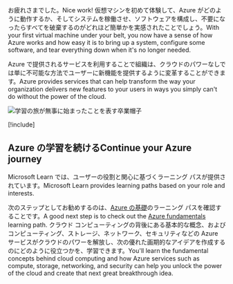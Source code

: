 <span data-ttu-id="30aeb-101">お疲れさまでした。</span><span class="sxs-lookup"><span data-stu-id="30aeb-101">Nice work!</span></span> <span data-ttu-id="30aeb-102">仮想マシンを初めて体験して、Azure がどのように動作するか、そしてシステムを稼働させ、ソフトウェアを構成し、不要になったらすべてを破棄するのがどれほど簡単かを実感されたことでしょう。</span><span class="sxs-lookup"><span data-stu-id="30aeb-102">With your first virtual machine under your belt, you now have a sense of how Azure works and how easy it is to bring up a system, configure some software, and tear everything down when it's no longer needed.</span></span>

<span data-ttu-id="30aeb-103">Azure で提供されるサービスを利用することで組織は、クラウドのパワーなしでは単に不可能な方法でユーザーに新機能を提供するように変革することができます。</span><span class="sxs-lookup"><span data-stu-id="30aeb-103">Azure provides services that can help transform the way your organization delivers new features to your users in ways you simply can't do without the power of the cloud.</span></span>

![学習の旅が無事に始まったことを表す卒業帽子](../media/6-heading.png)

[!include[](../../../includes/azure-sandbox-cleanup.md)]

## <a name="continue-your-azure-journey"></a><span data-ttu-id="30aeb-105">Azure の学習を続ける</span><span class="sxs-lookup"><span data-stu-id="30aeb-105">Continue your Azure journey</span></span>

<span data-ttu-id="30aeb-106">Microsoft Learn では、ユーザーの役割と関心に基づくラーニング パスが提供されています。</span><span class="sxs-lookup"><span data-stu-id="30aeb-106">Microsoft Learn provides learning paths based on your role and interests.</span></span>

<span data-ttu-id="30aeb-107">次のステップとしてお勧めするのは、[Azure の基礎](/learn/paths/azure-fundamentals/)のラーニング パスを確認することです。</span><span class="sxs-lookup"><span data-stu-id="30aeb-107">A good next step is to check out the [Azure fundamentals](/learn/paths/azure-fundamentals/) learning path.</span></span> <span data-ttu-id="30aeb-108">クラウド コンピューティングの背後にある基本的な概念、およびコンピューティング、ストレージ、ネットワーク、セキュリティなどの Azure サービスがクラウドのパワーを解放し、次の優れた画期的なアイデアを作成するのにどのように役立つかを、学習できます。</span><span class="sxs-lookup"><span data-stu-id="30aeb-108">You'll learn the fundamental concepts behind cloud computing and how Azure services such as compute, storage, networking, and security can help you unlock the power of the cloud and create that next great breakthrough idea.</span></span>